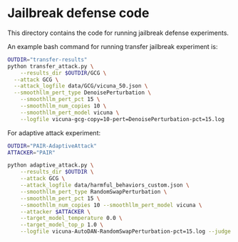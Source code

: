 # Jailbreak defense code

This directory contains the code for running jailbreak defense experiments.

An example bash command for running transfer jailbreak experiment is:
```bash
OUTDIR="transfer-results"
python transfer_attack.py \
	--results_dir $OUTDIR/GCG \
  --attack GCG \
  --attack_logfile data/GCG/vicuna_50.json \
  --smoothllm_pert_type DenoisePerturbation \
	--smoothllm_pert_pct 15 \
	--smoothllm_num_copies 10 \
	--smoothllm_pert_model vicuna \
	--logfile vicuna-gcg-copy=10-pert=DenoisePerturbation-pct=15.log
```

For adaptive attack experiment:
```bash
OUTDIR="PAIR-AdaptiveAttack"
ATTACKER="PAIR"

python adaptive_attack.py \
 	--results_dir $OUTDIR \
 	--attack GCG \
 	--attack_logfile data/harmful_behaviors_custom.json \
 	--smoothllm_pert_type RandomSwapPerturbation \
 	--smoothllm_pert_pct 15 \
 	--smoothllm_num_copies 10 --smoothllm_pert_model vicuna \
 	--attacker $ATTACKER \
 	--target_model_temperature 0.0 \
 	--target_model_top_p 1.0 \
 	--logfile vicuna-AutoDAN-RandomSwapPerturbation-pct=15.log --judge GPTJudge
```
